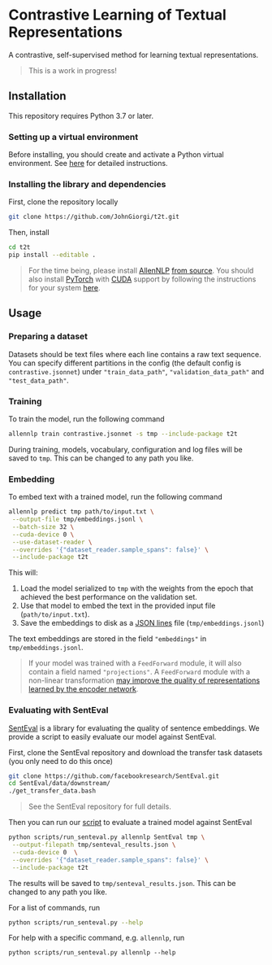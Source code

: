 # Contrastive Learning of Textual Representations

A contrastive, self-supervised method for learning textual representations.

> This is a work in progress!

## Installation

This repository requires Python 3.7 or later.

### Setting up a virtual environment

Before installing, you should create and activate a Python virtual environment. See [here](https://github.com/allenai/allennlp#installing-via-pip) for detailed instructions.

### Installing the library and dependencies

First, clone the repository locally

```bash
git clone https://github.com/JohnGiorgi/t2t.git
```

Then, install

```bash
cd t2t
pip install --editable .
```

> For the time being, please install [AllenNLP](https://github.com/allenai/allennlp) [from source](https://github.com/allenai/allennlp#installing-from-source). You should also install [PyTorch](https://pytorch.org/) with [CUDA](https://developer.nvidia.com/cuda-zone) support by following the instructions for your system [here](https://pytorch.org/get-started/locally/).

## Usage

### Preparing a dataset

Datasets should be text files where each line contains a raw text sequence. You can specify different partitions in the config (the default config is `contrastive.jsonnet`) under `"train_data_path"`, `"validation_data_path"` and `"test_data_path"`.

### Training

To train the model, run the following command

```bash
allennlp train contrastive.jsonnet -s tmp --include-package t2t
```

During training, models, vocabulary, configuration and log files will be saved to `tmp`. This can be changed to any path you like.

### Embedding

To embed text with a trained model, run the following command

```bash
allennlp predict tmp path/to/input.txt \
 --output-file tmp/embeddings.jsonl \
 --batch-size 32 \
 --cuda-device 0 \
 --use-dataset-reader \
 --overrides '{"dataset_reader.sample_spans": false}' \
 --include-package t2t
```

This will:

1. Load the model serialized to `tmp` with the weights from the epoch that achieved the best performance on the validation set.
2. Use that model to embed the text in the provided input file (`path/to/input.txt`).
3. Save the embeddings to disk as a [JSON lines](http://jsonlines.org/) file (`tmp/embeddings.jsonl`)

The text embeddings are stored in the field `"embeddings"` in `tmp/embeddings.jsonl`.

> If your model was trained with a `FeedForward` module, it will also contain a field named `"projections"`. A `FeedForward` module with a non-linear transformation [may improve the quality of representations learned by the encoder network](https://arxiv.org/abs/2002.05709).

### Evaluating with SentEval

[SentEval](https://github.com/facebookresearch/SentEval) is a library for evaluating the quality of sentence embeddings. We provide a script to easily evaluate our model against SentEval.

First, clone the SentEval repository and download the transfer task datasets (you only need to do this once)

```bash
git clone https://github.com/facebookresearch/SentEval.git
cd SentEval/data/downstream/
./get_transfer_data.bash
```

> See the SentEval repository for full details.

Then you can run our [script](scripts/run_senteval.py) to evaluate a trained model against SentEval

```bash
python scripts/run_senteval.py allennlp SentEval tmp \
 --output-filepath tmp/senteval_results.json \
 --cuda-device 0  \
 --overrides '{"dataset_reader.sample_spans": false}' \
 --include-package t2t
```

The results will be saved to `tmp/senteval_results.json`. This can be changed to any path you like.

For a list of commands, run

```bash
python scripts/run_senteval.py --help
```

For help with a specific command, e.g. `allennlp`, run

```
python scripts/run_senteval.py allennlp --help
```